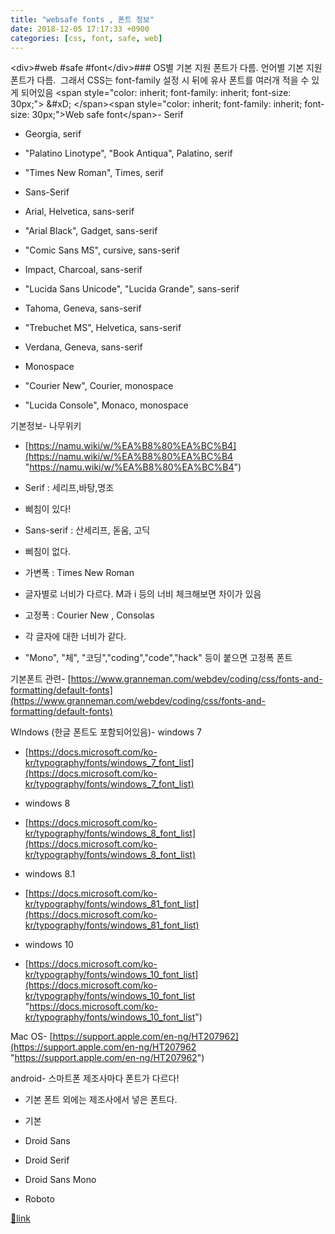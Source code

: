 ```yaml
---
title: "websafe fonts , 폰트 정보"
date: 2018-12-05 17:17:33 +0900
categories: [css, font, safe, web]
---
```


&lt;div&gt;#web #safe #font&lt;/div&gt;### OS별 기본 지원 폰트가 다름. 언어별 기본 지원 폰트가 다름.   &#xD;
그래서 CSS는 font-family 설정 시 뒤에 유사 폰트를 여러개 적을 수 있게 되어있음&#xD;
&#xD;
&lt;span style="color: inherit; font-family: inherit; font-size: 30px;"&gt;  &amp;#xD;
&lt;/span&gt;&lt;span style="color: inherit; font-family: inherit; font-size: 30px;"&gt;Web safe font&lt;/span&gt;- Serif
- Georgia, serif
- "Palatino Linotype", "Book Antiqua", Palatino, serif
- "Times New Roman", Times, serif

- Sans-Serif
- Arial, Helvetica, sans-serif
- "Arial Black", Gadget, sans-serif
- "Comic Sans MS", cursive, sans-serif
- Impact, Charcoal, sans-serif
- "Lucida Sans Unicode", "Lucida Grande", sans-serif
- Tahoma, Geneva, sans-serif
- "Trebuchet MS", Helvetica, sans-serif
- Verdana, Geneva, sans-serif

- Monospace
- "Courier New", Courier, monospace
- "Lucida Console", Monaco, monospace


기본정보- 나무위키
- [https://namu.wiki/w/%EA%B8%80%EA%BC%B4](https://namu.wiki/w/%EA%B8%80%EA%BC%B4 "https://namu.wiki/w/%EA%B8%80%EA%BC%B4")

- Serif : 세리프,바탕,명조
- 삐침이 있다!

- Sans-serif : 산세리프, 돋움, 고딕
- 삐침이 없다.

- 가변폭 : Times New Roman 
- 글자별로 너비가 다르다. M과 i 등의 너비 체크해보면 차이가 있음

- 고정폭 : Courier New , Consolas
- 각 글자에 대한 너비가 같다.
- "Mono", "체", "코딩","coding","code","hack" 등이 붙으면 고정폭 폰트


  
기본폰트 관련- [https://www.granneman.com/webdev/coding/css/fonts-and-formatting/default-fonts](https://www.granneman.com/webdev/coding/css/fonts-and-formatting/default-fonts)

  
WIndows (한글 폰트도 포함되어있음)- windows 7
- [https://docs.microsoft.com/ko-kr/typography/fonts/windows_7_font_list](https://docs.microsoft.com/ko-kr/typography/fonts/windows_7_font_list)

- windows 8
- [https://docs.microsoft.com/ko-kr/typography/fonts/windows_8_font_list](https://docs.microsoft.com/ko-kr/typography/fonts/windows_8_font_list)

- windows 8.1
- [https://docs.microsoft.com/ko-kr/typography/fonts/windows_81_font_list](https://docs.microsoft.com/ko-kr/typography/fonts/windows_81_font_list)

- windows 10
- [https://docs.microsoft.com/ko-kr/typography/fonts/windows_10_font_list](https://docs.microsoft.com/ko-kr/typography/fonts/windows_10_font_list "https://docs.microsoft.com/ko-kr/typography/fonts/windows_10_font_list")


Mac OS- [https://support.apple.com/en-ng/HT207962](https://support.apple.com/en-ng/HT207962 "https://support.apple.com/en-ng/HT207962")

android- 스마트폰 제조사마다 폰트가 다르다!
- 기본 폰트 외에는 제조사에서 넣은 폰트다.

- 기본
- Droid Sans
- Droid Serif
- Droid Sans Mono
- Roboto





[🔗link](http://www.mins01.com/mh/tech/read/1215)